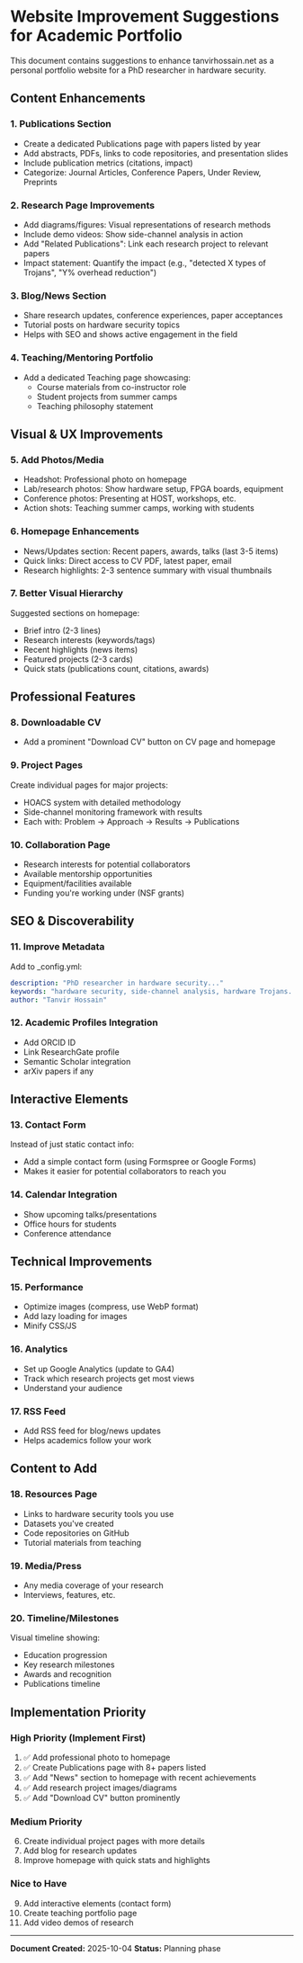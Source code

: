 # Website Improvement Suggestions for Academic Portfolio

This document contains suggestions to enhance tanvirhossain.net as a personal portfolio website for a PhD researcher in hardware security.

## Content Enhancements

### 1. Publications Section
- Create a dedicated Publications page with papers listed by year
- Add abstracts, PDFs, links to code repositories, and presentation slides
- Include publication metrics (citations, impact)
- Categorize: Journal Articles, Conference Papers, Under Review, Preprints

### 2. Research Page Improvements
- Add diagrams/figures: Visual representations of research methods
- Include demo videos: Show side-channel analysis in action
- Add "Related Publications": Link each research project to relevant papers
- Impact statement: Quantify the impact (e.g., "detected X types of Trojans", "Y% overhead reduction")

### 3. Blog/News Section
- Share research updates, conference experiences, paper acceptances
- Tutorial posts on hardware security topics
- Helps with SEO and shows active engagement in the field

### 4. Teaching/Mentoring Portfolio
- Add a dedicated Teaching page showcasing:
  - Course materials from co-instructor role
  - Student projects from summer camps
  - Teaching philosophy statement

## Visual & UX Improvements

### 5. Add Photos/Media
- Headshot: Professional photo on homepage
- Lab/research photos: Show hardware setup, FPGA boards, equipment
- Conference photos: Presenting at HOST, workshops, etc.
- Action shots: Teaching summer camps, working with students

### 6. Homepage Enhancements
- News/Updates section: Recent papers, awards, talks (last 3-5 items)
- Quick links: Direct access to CV PDF, latest paper, email
- Research highlights: 2-3 sentence summary with visual thumbnails

### 7. Better Visual Hierarchy
Suggested sections on homepage:
- Brief intro (2-3 lines)
- Research interests (keywords/tags)
- Recent highlights (news items)
- Featured projects (2-3 cards)
- Quick stats (publications count, citations, awards)

## Professional Features

### 8. Downloadable CV
- Add a prominent "Download CV" button on CV page and homepage

### 9. Project Pages
Create individual pages for major projects:
- HOACS system with detailed methodology
- Side-channel monitoring framework with results
- Each with: Problem → Approach → Results → Publications

### 10. Collaboration Page
- Research interests for potential collaborators
- Available mentorship opportunities
- Equipment/facilities available
- Funding you're working under (NSF grants)

## SEO & Discoverability

### 11. Improve Metadata
Add to _config.yml:
```yaml
description: "PhD researcher in hardware security..."
keywords: "hardware security, side-channel analysis, hardware Trojans..."
author: "Tanvir Hossain"
```

### 12. Academic Profiles Integration
- Add ORCID ID
- Link ResearchGate profile
- Semantic Scholar integration
- arXiv papers if any

## Interactive Elements

### 13. Contact Form
Instead of just static contact info:
- Add a simple contact form (using Formspree or Google Forms)
- Makes it easier for potential collaborators to reach you

### 14. Calendar Integration
- Show upcoming talks/presentations
- Office hours for students
- Conference attendance

## Technical Improvements

### 15. Performance
- Optimize images (compress, use WebP format)
- Add lazy loading for images
- Minify CSS/JS

### 16. Analytics
- Set up Google Analytics (update to GA4)
- Track which research projects get most views
- Understand your audience

### 17. RSS Feed
- Add RSS feed for blog/news updates
- Helps academics follow your work

## Content to Add

### 18. Resources Page
- Links to hardware security tools you use
- Datasets you've created
- Code repositories on GitHub
- Tutorial materials from teaching

### 19. Media/Press
- Any media coverage of your research
- Interviews, features, etc.

### 20. Timeline/Milestones
Visual timeline showing:
- Education progression
- Key research milestones
- Awards and recognition
- Publications timeline

## Implementation Priority

### High Priority (Implement First)
1. ✅ Add professional photo to homepage
2. ✅ Create Publications page with 8+ papers listed
3. ✅ Add "News" section to homepage with recent achievements
4. ✅ Add research project images/diagrams
5. ✅ Add "Download CV" button prominently

### Medium Priority
6. Create individual project pages with more details
7. Add blog for research updates
8. Improve homepage with quick stats and highlights

### Nice to Have
9. Add interactive elements (contact form)
10. Create teaching portfolio page
11. Add video demos of research

---

**Document Created:** 2025-10-04
**Status:** Planning phase
